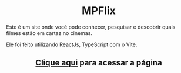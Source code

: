 <h1 align="center">MPFlix</h1>

<p>Este é um site onde você pode conhecer, pesquisar e descobrir quais filmes estão em cartaz no cinemas.</p>
<p>Ele foi feito utilizando ReactJs, TypeScript com o Vite.</p>

<h2 align="center"><a href="https://mpflix-two.vercel.app/" target="_blank">Clique aqui</a> para acessar a página</h2>
